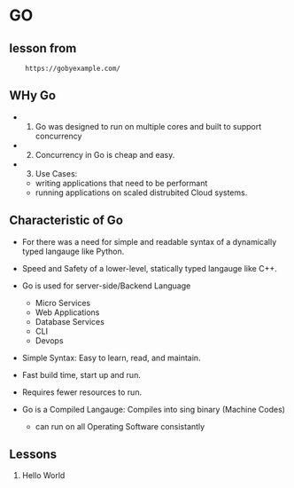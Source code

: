 # GO

## lesson from

```
    https://gobyexample.com/
```

## WHy Go

- 1. Go was designed to run on multiple cores and built to support concurrency

- 2. Concurrency in Go is cheap and easy.

- 3. Use Cases:
  - writing applications that need to be performant
  - running applications on scaled distrubited Cloud systems.

## Characteristic of Go

- For there was a need for simple and readable syntax of a dynamically typed langauge like Python.

- Speed and Safety of a lower-level, statically typed langauge like C++.

- Go is used for server-side/Backend Language

  - Micro Services
  - Web Applications
  - Database Services
  - CLI
  - Devops

- Simple Syntax: Easy to learn, read, and maintain.
- Fast build time, start up and run.
- Requires fewer resources to run.
- Go is a Compiled Langauge: Compiles into sing binary (Machine Codes)
  - can run on all Operating Software consistantly

## Lessons

1. Hello World